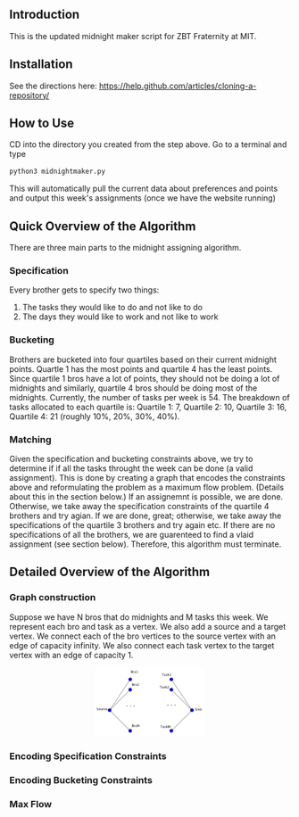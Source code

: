 ## Introduction

This is the updated midnight maker script for ZBT Fraternity at MIT.


## Installation

See the directions here: https://help.github.com/articles/cloning-a-repository/

## How to Use

CD into the directory you created from the step above. Go to a terminal and 
type 

```python
python3 midnightmaker.py
```

This will automatically pull the current data about preferences and points
and output this week's assignments (once we have the website running)

## Quick Overview of the Algorithm

There are three main parts to the midnight assigning algorithm.

### Specification

Every brother gets to specify two things:

1) The tasks they would like to do and not like to do
2) The days they would like to work and not like to work

### Bucketing

Brothers are bucketed into four quartiles based on their current midnight points.
Quartle 1 has the most points and quartile 4 has the least points.
Since quartile 1 bros have a lot of points, they should not be doing a lot of midnights
and similarly, quartile 4 bros should be doing most of the midnights. Currently, the number of tasks per week is 54. The breakdown of tasks allocated to each quartile is: Quartile 1: 7, Quartile 2: 10, Quartile 3: 16, Quartile 4: 21
(roughly 10%, 20%, 30%, 40%).

### Matching 

Given the specification and bucketing constraints above, we try to determine if 
if all the tasks throught the week can be done (a valid assignment). This is done by creating a graph that encodes the constraints above and reformulating the problem as a maximum flow problem. (Details about this in the section below.) If an assignemnt is possible, we are done. Otherwise, we take away the specification constraints of the quartile 4 brothers and try agian. If we are done, great; otherwise, we take away the specifications of the quartile 3 brothers and try again etc. If there are no specifications of all the brothers, we are guarenteed to find a vlaid assignment (see section below). Therefore, this algorithm must terminate.

## Detailed Overview of the Algorithm

### Graph construction

Suppose we have N bros that do midnights and M tasks this week. We represent each bro and task as a vertex. We also add a source and a target vertex. We connect each of the bro vertices to the source vertex with an edge of capacity infinity. We also connect each task vertex to the target vertex with an edge of capacity 1.

<center> <img src="graph_img1.png" width="200">
</center>

### Encoding Specification Constraints

### Encoding Bucketing Constraints

### Max Flow 









